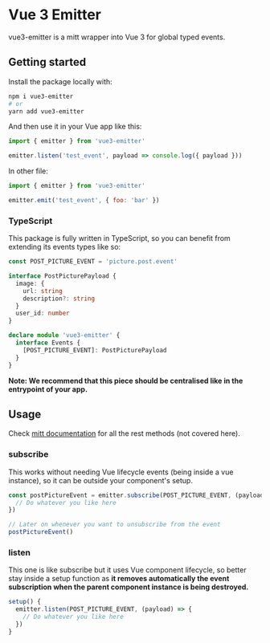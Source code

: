 # Vue 3 Emitter

vue3-emitter is a mitt wrapper into Vue 3 for global typed events.

## Getting started

Install the package locally with:

```sh
npm i vue3-emitter
# or
yarn add vue3-emitter
```

And then use it in your Vue app like this:

```js
import { emitter } from 'vue3-emitter'

emitter.listen('test_event', payload => console.log({ payload }))
```

In other file:

```js
import { emitter } from 'vue3-emitter'

emitter.emit('test_event', { foo: 'bar' })
```

### TypeScript

This package is fully written in TypeScript, so you can benefit from extending its events types like so:

```ts
const POST_PICTURE_EVENT = 'picture.post.event'

interface PostPicturePayload {
  image: {
    url: string
    description?: string
  }
  user_id: number
}

declare module 'vue3-emitter' {
  interface Events {
    [POST_PICTURE_EVENT]: PostPicturePayload
  }
}
```

**Note: We recommend that this piece should be centralised like in the entrypoint of your app.**

## Usage

Check [mitt documentation](https://github.com/developit/mitt/#api) for all the rest methods (not covered here).

### subscribe

This works without needing Vue lifecycle events (being inside a vue instance), so it can be outside your component's setup.

```ts
const postPictureEvent = emitter.subscribe(POST_PICTURE_EVENT, (payload) => {
  // Do whatever you like here
})

// Later on whenever you want to unsubscribe from the event
postPictureEvent()
```

### listen

This one is like subscribe but it uses Vue component lifecycle, so better stay inside a setup function as **it removes automatically the event subscription when the parent component instance is being destroyed.**

```ts
setup() {
  emitter.listen(POST_PICTURE_EVENT, (payload) => {
    // Do whatever you like here
  })
}
```

